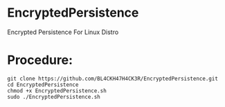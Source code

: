 # EncryptedPersistence
Encrypted Persistence For Linux Distro

# Procedure:
```
git clone https://github.com/BL4CKH47H4CK3R/EncryptedPersistence.git
cd EncryptedPersistence
chmod +x EncryptedPersistence.sh
sudo ./EncryptedPersistence.sh
```
